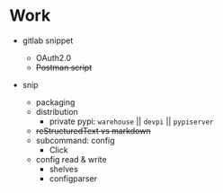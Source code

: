 # Work

- gitlab snippet 
    - OAuth2.0
    - ~~Postman script~~

- snip
    - packaging
    - distribution
        + private pypi: `warehouse` || `devpi` || `pypiserver`
    - ~~reStructuredText vs markdown~~
    - subcommand: config
        + Click
    - config read & write
        + shelves
        + configparser